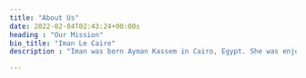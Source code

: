 ```yaml
---
title: "About Us"
date: 2022-02-04T02:43:24+00:00s
heading : "Our Mission"
bio_title: "Iman Le Caire"
description : "Iman was born Ayman Kassem in Cairo, Egypt. She was enjoying a career as a contemporary dancer at the Cairo Opera House and a choreographer when she had to flee Egypt to avoid persecution. She moved to the US in 2008 where she was granted political asylum. She got married in 2014. She lives with her husband in New York City, where she is an artist, dancer, actor, and LGBTQ+ and Asylum activist. Iman is also a beloved face in the New York City, Fire Island Pines, and Cherry Grove LGBTQ+ communities."

---
```

